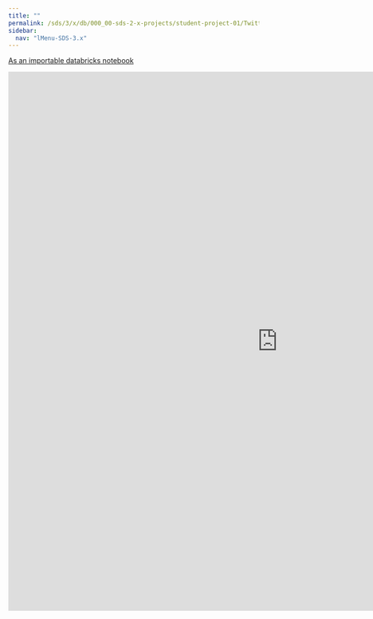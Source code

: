 ```yaml
---
title: ""
permalink: /sds/3/x/db/000_00-sds-2-x-projects/student-project-01/Twitter_UKElection2017/
sidebar:
  nav: "lMenu-SDS-3.x"
---
```


[As an importable databricks notebook](https://lamastex.github.io/scalable-data-science/sds/3/x/db/000_00-sds-2-x-projects/student-project-01/Twitter_UKElection2017.html)

<iframe src="https://lamastex.github.io/scalable-data-science/sds/3/x/db/000_00-sds-2-x-projects/student-project-01/Twitter_UKElection2017.html" width="1080" height="1080" frameborder="0"></iframe>
